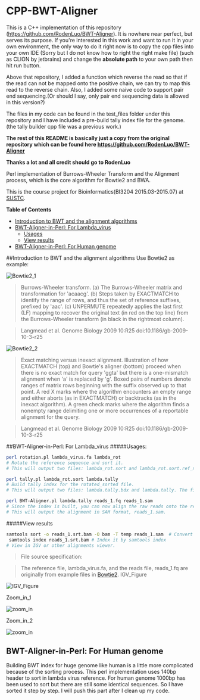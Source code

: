 # CPP-BWT-Aligner
This is a C++ implementation of this repository (https://github.com/RodenLuo/BWT-Aligner). It is nowhere near perfect, but serves its purpose. If you're interested in this work and want to run it in your own environment, the only way to do it right now is to copy the cpp files into your own IDE (Sorry but I do not know how to right the right make file) (such as CLION by jetbrains) and change the **absolute path** to your own path then hit run button.

Above that repository, I added a function which reverse the read so that if the read can not be mapped onto the positive chain, we can try to map this read to the reverse chain. Also, I added some naive code to support pair end sequencing.(Or should I say, only pair end sequencing data is allowed in this version?)

The files in my code can be found in the test_files folder under this repository and I have included a pre-build tally index file for the genome. (the tally builder cpp file was a previous work.)

**The rest of this README is basically just a copy from the original repository which can be found here https://github.com/RodenLuo/BWT-Aligner**

**Thanks a lot and all credit should go to RodenLuo**

Perl implementation of Burrows-Wheeler Transform and the Alignment process, which is the core algorithm for Bowtie2 and BWA.

This is the course project for Bioinformatics(BI3204 2015.03-2015.07) at [SUSTC](http://www.sustc.edu.cn/).

<!-- START doctoc generated TOC please keep comment here to allow auto update -->
<!-- DON'T EDIT THIS SECTION, INSTEAD RE-RUN doctoc TO UPDATE -->
**Table of Contents**

- [Introduction to BWT and the alignment algorithms](#introduction-to-bwt-and-the-alignment-algorithms)
- [BWT-Aligner-in-Perl: For Lambda_virus](#bwt-aligner-in-perl-for-lambda_virus)
  - [Usages](#usages)
  - [View results](#view-results)
- [BWT-Aligner-in-Perl: For Human genome](#bwt-aligner-in-perl-for-human-genome)

<!-- END doctoc generated TOC please keep comment here to allow auto update -->

##Introduction to BWT and the alignment algorithms
Use Bowtie2 as example:

![Bowtie2_1](https://github.com/RodenLuo/BWT-Aligner/blob/master/images/Bowtie2_1.jpg)

>Burrows-Wheeler transform. (a) The Burrows-Wheeler matrix and transformation for 'acaacg'. (b) Steps taken by EXACTMATCH to identify the range of rows, and thus the set of reference suffixes, prefixed by 'aac'. (c) UNPERMUTE repeatedly applies the last first (LF) mapping to recover the original text (in red on the top line) from the Burrows-Wheeler transform (in black in the rightmost column).

>Langmead et al. Genome Biology 2009 10:R25   doi:10.1186/gb-2009-10-3-r25

![Bowtie2_2](https://github.com/RodenLuo/BWT-Aligner/blob/master/images/Bowtie2_2.jpg)

>Exact matching versus inexact alignment. Illustration of how EXACTMATCH (top) and Bowtie's aligner (bottom) proceed when there is no exact match for query 'ggta' but there is a one-mismatch alignment when 'a' is replaced by 'g'. Boxed pairs of numbers denote ranges of matrix rows beginning with the suffix observed up to that point. A red X marks where the algorithm encounters an empty range and either aborts (as in EXACTMATCH) or backtracks (as in the inexact algorithm). A green check marks where the algorithm finds a nonempty range delimiting one or more occurrences of a reportable alignment for the query.

>Langmead et al. Genome Biology 2009 10:R25   doi:10.1186/gb-2009-10-3-r25

##BWT-Aligner-in-Perl: For Lambda_virus
#####Usages:
```bash
perl rotation.pl lambda_virus.fa lambda_rot
# Rotate the reference sequence and sort it.
# This will output two files: lambda_rot.sort and lambda_rot.sort.ref_name.bdx. One temporary file called lambda_rot.out will be generated and then deleted.
```
```bash
perl tally.pl lambda_rot.sort lambda.tally
# Build tally index for the rotated_sorted file.
# This will output two files: lambda.tally.bdx and lambda.tally. The files generated in the first step, lambda_rot.sort and lambda_rot.sort.ref_name.bdx, will be deleted in this step.
```
```bash
perl BWT-Aligner.pl lambda.tally reads_1.fq reads_1.sam
# Since the index is built, you can now align the raw reads onto the reference.
# This will output the alignment in SAM format, reads_1.sam.
```
#####View results
```bash
samtools sort -o reads_1.srt.bam -O bam -T temp reads_1.sam  # Convert it to sorted bam
 samtools index reads_1.srt.bam # Index it by samtools index
# View in IGV or other alignments viewer.
```
>File source specification:

>The reference file, lambda_virus.fa, and the reads file, reads_1.fq are originally from example files in [Bowtie2](http://bowtie-bio.sourceforge.net/bowtie2/index.shtml).
IGV_Figure

![IGV_Figure](https://github.com/RodenLuo/BWT-Aligner/blob/master/images/IGV_figure.png)

Zoom_in_1

![zoom_in](https://github.com/RodenLuo/BWT-Aligner/blob/master/images/Zoom_in_1.png)

Zoom_in_2

![zoom_in](https://github.com/RodenLuo/BWT-Aligner/blob/master/images/Zoom_in_2.png)
## BWT-Aligner-in-Perl: For Human genome
Building BWT index for huge genome like human is a little more complicated because of the sorting process. This perl implementation uses 140bp header to sort in lambda virus reference. For human genome 1000bp has been used to sort but there are still some identical sequences. So I have sorted it step by step. I will push this part after I clean up my code.